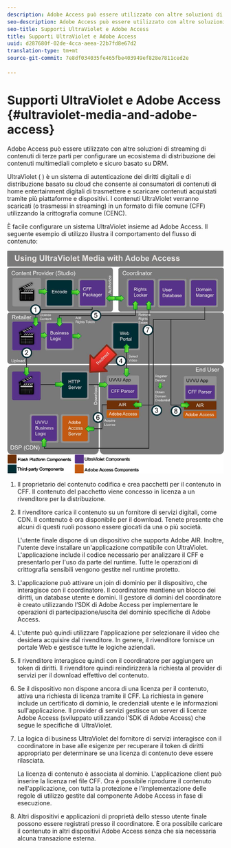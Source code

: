 ```yaml
---
description: Adobe Access può essere utilizzato con altre soluzioni di streaming di contenuti di terze parti per configurare un ecosistema di distribuzione dei contenuti multimediali completo e sicuro basato su DRM.
seo-description: Adobe Access può essere utilizzato con altre soluzioni di streaming di contenuti di terze parti per configurare un ecosistema di distribuzione dei contenuti multimediali completo e sicuro basato su DRM.
seo-title: Supporti UltraViolet e Adobe Access
title: Supporti UltraViolet e Adobe Access
uuid: d287680f-02de-4cca-aeea-22b7fd8e67d2
translation-type: tm+mt
source-git-commit: 7e8df034035fe465fbe403949ef828e7811ced2e

---
```



# Supporti UltraViolet e Adobe Access {#ultraviolet-media-and-adobe-access}

Adobe Access può essere utilizzato con altre soluzioni di streaming di contenuti di terze parti per configurare un ecosistema di distribuzione dei contenuti multimediali completo e sicuro basato su DRM.

UltraViolet ( [](https://www.uvvu.com/)) è un sistema di autenticazione dei diritti digitali e di distribuzione basato su cloud che consente ai consumatori di contenuti di home entertainment digitali di trasmettere e scaricare contenuti acquistati tramite più piattaforme e dispositivi. I contenuti UltraViolet verranno scaricati (o trasmessi in streaming) in un formato di file comune (CFF) utilizzando la crittografia comune (CENC).

È facile configurare un sistema UltraViolet insieme ad Adobe Access. Il seguente esempio di utilizzo illustra il comportamento del flusso di contenuto:

<!--<a id="fig_cxy_dc2_44"></a>-->

![](assets/AdobeUV_web.png)

1. Il proprietario del contenuto codifica e crea pacchetti per il contenuto in CFF. Il contenuto del pacchetto viene concesso in licenza a un rivenditore per la distribuzione.
1. Il rivenditore carica il contenuto su un fornitore di servizi digitali, come CDN. Il contenuto è ora disponibile per il download. Tenete presente che alcuni di questi ruoli possono essere giocati da una o più società.

   L&#39;utente finale dispone di un dispositivo che supporta Adobe AIR. Inoltre, l&#39;utente deve installare un&#39;applicazione compatibile con UltraViolet. L&#39;applicazione include il codice necessario per analizzare il CFF e presentarlo per l&#39;uso da parte del runtime. Tutte le operazioni di crittografia sensibili vengono gestite nel runtime protetto.
1. L&#39;applicazione può attivare un join di dominio per il dispositivo, che interagisce con il coordinatore. Il coordinatore mantiene un blocco dei diritti, un database utente e domini. Il gestore di domini del coordinatore è creato utilizzando l’SDK di Adobe Access per implementare le operazioni di partecipazione/uscita del dominio specifiche di Adobe Access.
1. L&#39;utente può quindi utilizzare l&#39;applicazione per selezionare il video che desidera acquisire dal rivenditore. In genere, il rivenditore fornisce un portale Web e gestisce tutte le logiche aziendali.
1. Il rivenditore interagisce quindi con il coordinatore per aggiungere un token di diritti. Il rivenditore quindi reindirizzerà la richiesta al provider di servizi per il download effettivo del contenuto.
1. Se il dispositivo non dispone ancora di una licenza per il contenuto, attiva una richiesta di licenza tramite il CFF. La richiesta in genere include un certificato di dominio, le credenziali utente e le informazioni sull&#39;applicazione. Il provider di servizi gestisce un server di licenze Adobe Access (sviluppato utilizzando l’SDK di Adobe Access) che segue le specifiche di UltraViolet.
1. La logica di business UltraViolet del fornitore di servizi interagisce con il coordinatore in base alle esigenze per recuperare il token di diritti appropriato per determinare se una licenza di contenuto deve essere rilasciata.

   La licenza di contenuto è associata al dominio. L&#39;applicazione client può inserire la licenza nel file CFF. Ora è possibile riprodurre il contenuto nell&#39;applicazione, con tutta la protezione e l&#39;implementazione delle regole di utilizzo gestite dal componente Adobe Access in fase di esecuzione.
1. Altri dispositivi e applicazioni di proprietà dello stesso utente finale possono essere registrati presso il coordinatore. È ora possibile caricare il contenuto in altri dispositivi Adobe Access senza che sia necessaria alcuna transazione esterna.


